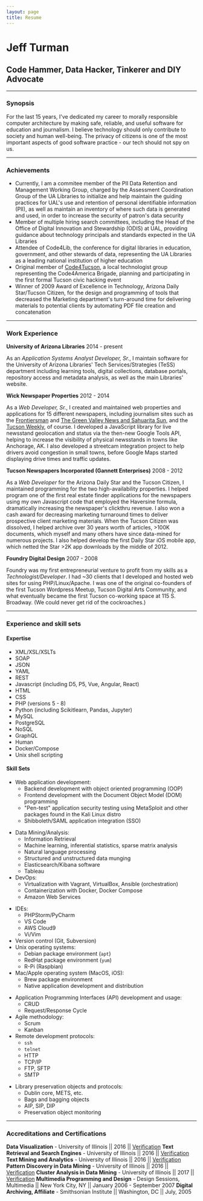```yaml
---
layout: page
title: Resume
---
```


# Jeff Turman 
## Code Hammer, Data Hacker, Tinkerer and DIY Advocate

---

### Synopsis

For the last 15 years, I've dedicated my career to morally responsible computer architecture by making safe, reliable, and useful software for education and journalism. I believe technology should only contribute to society and human well-being. The privacy of citizens is one of the most important aspects of good software practice - our tech should not spy on us.

---

### Achievements

- Currently, I am a commitee member of the PII Data Retention and Management Working Group, charged by the Assessment Coordination Group of the UA Libraries to initialize and help maintain the guiding practices for UAL's use and retention of personal identifiable information (PII), as well as maintain an inventory of where such data is generated and used, in order to increase the security of patron's data security
- Member of multiple hiring search committees, including the Head of the Office of Digital Innovation and Stewardship (ODIS) at UAL, providing guidance about technology principals and standards expected in the UA Libraries
- Attendee of Code4Lib, the conference for digital libraries in education, government, and other stewards of data, representing the UA Libraries as a leading national institution of higher education
- Original member of [Code4Tucson](https://codefortucson.org), a local technologist group representing the Code4America Brigade, planning and participating in the first formal Tucson civic hacking event
- Winner of 2009 Award of Excellence in Technology, Arizona Daily Star/Tucson Citizen, for the design and programming of tools that decreased the Marketing department's turn-around time for delivering materials to potential clients by automating PDF file creation and concatenation

---

### Work Experience

**University of Arizona Libraries**
2014 - present

As an _Application Systems Analyst Developer, Sr._, I maintain software for the University of Arizona Libraries' Tech Services/Strategies (TeSS) department including learning tools, digital collections, database portals, repository access and metadata analysis, as well as the main Libraries' website. 

**Wick Newspaper Properties**
2012 - 2014

As a _Web Developer, Sr._, I created and maintained web properties and applications for 15 different newspapers, including journalism sites such as the [Frontiersman](https://www.frontiersman.com/) and [The Green Valley News and Sahuarita Sun](https://www.gvnews.com/), and the [Tucson Weekly](https://www.tucsonweekly.com/), of course. I developed a JavaScript library for live newsstand geolocation and status via the then-new Google Tools API, helping to increase the visibility of physical newsstands in towns like Anchorage, AK. I also developed a streetcam integration project to help drivers avoid congestion in small towns, before Google Maps started displaying drive times and traffic updates.

**Tucson Newspapers Incorporated (Gannett Enterprises)**
2008 - 2012

As a _Web Developer_ for the Arizona Daily Star and the Tucson Citizen, I maintained programming for the two high-availability properties. I helped program one of the first real estate finder applications for the newspapers using my own Javascript code that employed the Haversine formula, dramatically increasing the newspaper's clickthru revenue. I also won a cash award for decreasing marketing turnaround times to deliver prospective client marketing materials. When the Tucson Citizen was dissolved, I helped archive over 30 years worth of articles, >100K documents, which myself and many others have since data-mined for numerous projects. I also helped develop the first Daily Star iOS mobile app, which netted the Star >2K app downloads by the middle of 2012.

**Foundry Digital Design**
2007 - 2008

Foundry was my first entrepreneurial venture to profit from my skills as a _Technologist/Developer_. I had ~30 clients that I developed and hosted web sites for using PHP/Linux/Apache. I was one of the original co-founders of the first Tucson Wordpress Meetup, Tucson Digital Arts Community, and what eventually became the first Tucson co-working space at 115 S. Broadway. (We could never get rid of the cockroaches.)

---

### Experience and skill sets

#### Expertise
- XML/XSL/XSLTs
- SOAP
- JSON
- YAML
- REST
- Javascript (including D5, P5, Vue, Angular, React)
- HTML
- CSS
- PHP (versions 5 - 8)
- Python (including Scikitlearn, Pandas, Jupyter)
- MySQL
- PostgreSQL
- NoSQL
- GraphQL
- Human
- Docker/Compose
- Unix shell scripting

#### Skill Sets
- Web application development:
	- Backend development with object oriented programming (OOP)
	- Frontend development with the Document Object Model (DOM) programming
	- "Pen-test" application security testing using MetaSploit and other packages found in the Kali Linux distro
	- Shibboleth/SAML application integration (SSO)
* Data Mining/Analysis:
	* Information Retrieval
	* Machine learning, inferential statistics, sparse matrix analysis
	* Natural language processing
	* Structured and unstructured data munging
	* Elasticsearch/Kibana software
	* Tableau
* DevOps:
	* Virtualization with Vagrant, VirtualBox, Ansible (orchestration)
	* Containerization with Docker, Docker Compose
	* Amazon Web Services
- IDEs:
	- PHPStorm/PyCharm
	- VS Code
	- AWS Cloud9
	- Vi/Vim
- Version control (Git, Subversion)
- Unix operating systems:
	- Debian package environment (`apt`)
	- RedHat package environment (`yum`)
	- R-Pi (Raspbian)
- Mac/Apple operating system (MacOS, iOS):
	- Brew package environment
	- Native application development and distribution
* Application Programming Interfaces (API) development and usage:
	* CRUD
	* Request/Response Cycle
* Agile methodology:
	* Scrum
	* Kanban
* Remote development protocols:
	* `ssh`
	* `telnet`
	* HTTP
	* TCP/IP
	* FTP, SFTP
	- SMTP
- Library preservation objects and protocols:
	- Dublin core, METS, etc.
	- Bags and bagging objects
	- AIP, SIP, DIP
	- Preservation object monitoring

---

### Accreditations and Certifications

**Data Visualization** - University of Illinois || 2016 || [Verification](https://www.coursera.org/account/accomplishments/verify/PJDG8NKUZFXA)
**Text Retrieval and Search Engines** - University of Illinois || 2016 || [Verification](https://www.coursera.org/account/accomplishments/verify/GYTHP3ZB46BQ)
**Text Mining and Analytics** - University of Illinois || 2016 || [Verification](https://www.coursera.org/account/accomplishments/verify/XHNFBFX4PWR8)
**Pattern Discovery in Data Mining** - University of Illinois || 2016 || [Verification](https://www.coursera.org/account/accomplishments/verify/8LECPEEF7QG4)
**Cluster Analysis in Data Mining** - University of Illinois || 2017 || [Verification](https://www.coursera.org/account/accomplishments/verify/A58TG4HZ4Z39)
**Multimedia Programming and Design** - Design Sessions, Multimedia || New York City, NY || January 2006 - September 2007
**Digital Archiving, Affiliate** - Smithsonian Institute || Washington, DC || July, 2005